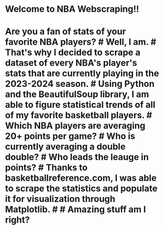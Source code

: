 # Welcome to NBA Webscraping!!
# Are you a fan of stats of your favorite NBA players? # Well, I am. # That's why I decided to scrape a dataset of every NBA's player's stats that are currently playing in the 2023-2024 season. # Using Python and the BeautifulSoup library, I am able to figure statistical trends of all of my favorite basketball players. # Which NBA players are averaging 20+ points per game? # Who is currently averaging a double double? # Who leads the leauge in points? # Thanks to basketballreference.com, I was able to scrape the statistics and populate it for visualization through Matplotlib. # # Amazing stuff am I right? 
